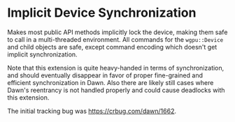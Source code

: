 # Implicit Device Synchronization

Makes most public API methods implicitly lock the device, making them safe to call in a multi-threaded environment.
All commands for the `wgpu::Device` and child objects are safe, except command encoding which doesn't get implicit synchronization.

Note that this extension is quite heavy-handed in terms of synchronization, and should eventually disappear in favor of proper fine-grained and efficient synchronization in Dawn.
Also there are likely still cases where Dawn's reentrancy is not handled properly and could cause deadlocks with this extension.

The initial tracking bug was https://crbug.com/dawn/1662.
